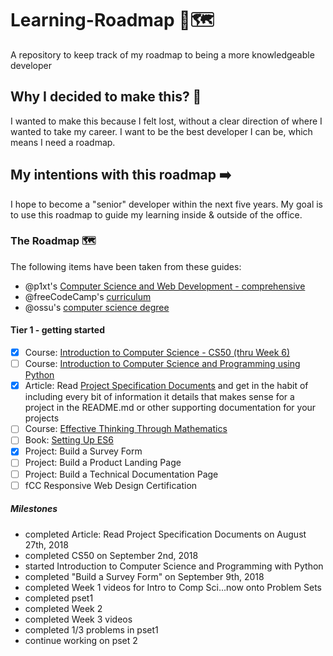# Learning-Roadmap 📖🗺
A repository to keep track of my roadmap to being a more knowledgeable developer

## Why I decided to make this? 🤔
I wanted to make this because I felt lost, without a clear direction of where I wanted to take my career. I want to be the best developer I can be, which means I need a roadmap.

## My intentions with this roadmap ➡️
I hope to become a "senior" developer within the next five years. My goal is to use this roadmap to guide my learning inside & outside of the office.

### The Roadmap 🗺 
The following items have been taken from these guides:
- @p1xt's [Computer Science and Web Development - comprehensive](https://github.com/P1xt/p1xt-guides/blob/master/cs-wd.md)
- @freeCodeCamp's [curriculum](https://learn.freecodecamp.org/)
- @ossu's [computer science degree](https://github.com/ossu/computer-science)

#### Tier 1 - getting started

* [X] Course: [Introduction to Computer Science - CS50 (thru Week 6)](https://www.edx.org/course/introduction-computer-science-harvardx-cs50x#!)
* [ ] Course: [Introduction to Computer Science and Programming using Python](https://www.edx.org/course/introduction-computer-science-mitx-6-00-1x-10)
* [X] Article: Read [Project Specification Documents](http://www.pixelearth.net/pages/project-specification) and get in the habit of including every bit of information it details that makes sense for a project in the README.md or other supporting documentation for your projects
* [ ] Course: [Effective Thinking Through Mathematics](https://www.edx.org/course/effective-thinking-through-mathematics-utaustinx-ut-9-01x)
* [ ] Book: [Setting Up ES6](https://leanpub.com/setting-up-es6/read)
* [X] Project: Build a Survey Form
* [ ] Project: Build a Product Landing Page
* [ ] Project: Build a Technical Documentation Page
* [ ] fCC Responsive Web Design Certification 

##### Milestones 
- completed Article: Read Project Specification Documents on August 27th, 2018
- completed CS50 on September 2nd, 2018
- started Introduction to Computer Science and Programming with Python
- completed "Build a Survey Form" on September 9th, 2018
- completed Week 1 videos for Intro to Comp Sci...now onto Problem Sets
- completed pset1
- completed Week 2
- completed Week 3 videos
- completed 1/3 problems in pset1
- continue working on pset 2

<!-- #### Tier 2 - develop more expertise

* [ ] Course: [How to Code: Simple Data](https://www.edx.org/course/how-code-simple-data-ubcx-htc1x)
* [ ] Course: [How to Code: Complex Data](https://www.edx.org/course/how-code-complex-data-ubcx-htc2x)
* [ ] Course: [Software Construction: Data Abstraction](https://www.edx.org/course/software-construction-data-abstraction-ubcx-softconst1x)
* [ ] Course: [Software Construction: Object-Oriented Design](https://www.edx.org/course/software-construction-object-oriented-ubcx-softconst2x)
* [ ] Course: [Software Engineering: Introduction](https://www.edx.org/course/software-engineering-introduction-ubcx-softeng1x)
* [ ] Course: [Software Development Capstone Project](https://www.edx.org/course/software-development-capstone-project-ubcx-softengprjx)
* [ ] Book: [DOM Enlightenment](http://domenlightenment.com/)
* [ ] Project: Complete all Classic Puzzles - Easy on [CodinGame](https://www.codingame.com/) in JavaScript
* [ ] Course - [Programming for the Web with JavaScript](https://www.edx.org/course/programming-web-javascript-pennx-sd4x) on edX or [M101JS: MongoDB for Node.js Developers](https://university.mongodb.com/courses/M101JS/about) on MongoDB University (or both, your choice)
* [ ] The FCC Backend Certification - all projects, ignore the tutorials and just read the official docs if you want.
* [ ] Course: [Single Variable Calculus](https://ocw.mit.edu/courses/mathematics/18-01sc-single-variable-calculus-fall-2010/)
* [ ] Book: [JavaScript Design Patterns](https://addyosmani.com/resources/essentialjsdesignpatterns/book/)
* [ ] Project: Clone [this](https://blackrockdigital.github.io/startbootstrap-creative/) landing page
* [ ] Course: [Mathematics for Computer Science](https://ocw.mit.edu/courses/electrical-engineering-and-computer-science/6-042j-mathematics-for-computer-science-spring-2015/index.htm)
* [ ] Article: Read [Algorithms and Flowcharts](http://www.academia.edu/7857144/ALGORITHMS_AND_FLOWCHARTS) and then familiarize yourself with [Pencil](http://pencil.evolus.vn/) ... start flowcharting complex portions of your code logic as part of your documentation
* [ ] Project: Clone [this Admin template](http://rubix410.sketchpixy.com/ltr/dashboard) using React, Angular, or Vue
* [ ] Book: [Think Java - How to Think Like a Computer Scientist](http://greenteapress.com/wp/think-java/)
* [ ] Book: [Open Data Structures](http://www.aupress.ca/books/120226/ebook/99Z_Morin_2013-Open_Data_Structures.pdf)
* [ ] Course: [Algorithms, Part I](https://www.coursera.org/learn/algorithms-part1)
* [ ] Course: [Algorithms, Part II](https://www.coursera.org/learn/algorithms-part2)
* [ ] Project: Complete all challenges from the [Code Jam Qualification Round 2015](https://code.google.com/codejam/contest/6224486/dashboard)
* [ ] Project: Clone the front page of [this](https://urbanarmorgear.com/) website modifying it to highlight a different product or industry. Make special note of the secondary navigation bar at the top. Implementing that is the highlight of this project.
* [ ] Course: [UX Design for Mobile Developers](https://www.udacity.com/course/ux-design-for-mobile-developers--ud849)
* [ ] Course: [Android Development for Beginners](https://www.udacity.com/course/android-development-for-beginners--ud837)

#### Tier 3 - add more rigor

* [ ] Book: [Professor Frisby's Mostly Adequate Guide to Functional Programming](https://www.gitbook.com/book/drboolean/mostly-adequate-guide/details)
* [ ] Course: [Software Testing](https://www.udacity.com/course/software-testing--cs258)
* [ ] Course: [Software Debugging](https://www.udacity.com/course/software-debugging--cs259)
* [ ] Project: Clone the Netflix interface using React, Angular, or Vue - pulling data from [the Movie DB API](https://www.themoviedb.org/documentation/api) or an API in a backend you create yourself.
* [ ] Course: [Multivariable Calculus](https://ocw.mit.edu/courses/mathematics/18-02sc-multivariable-calculus-fall-2010/)
* [ ] Project: Complete all Classic Puzzles - Medium on [CodinGame](https://www.codingame.com/) in JavaScript
* [ ] Course: [Software Architecture & Design](https://www.udacity.com/course/software-architecture-design--ud821)
* [ ] Project: Complete all challenges from the [Code Jam Round 1A 2015](https://code.google.com/codejam/contest/4224486/dashboard)
* [ ] Book: [JavaScript Spessore](https://leanpub.com/javascript-spessore/read) - no longer available - use [Programming JavaScript Applications](http://chimera.labs.oreilly.com/books/1234000000262/index.html) instead.
* [ ] Project: Clone [this](https://blackrockdigital.github.io/startbootstrap-clean-blog/) blog template - note that there are multiple pages
* [ ] Course: [Databases](https://lagunita.stanford.edu/courses/DB/2014/SelfPaced/about)
* [ ] Course: [Agile Software Development](https://www.edx.org/course/agile-software-development-ethx-asd-1x)
* [ ] Project: Complete all ES6 Katas [here](http://es6katas.org/)
* [ ] Course: [Introduction to Cloud Infrastructure Technologies](https://www.edx.org/course/introduction-cloud-infrastructure-linuxfoundationx-lfs151-x)
* [ ] Project: Complete all challenges from the [Code Jam Round 1B 2015](https://code.google.com/codejam/contest/8224486/dashboard)
* [ ] Project: Build Facebook: yes, all the functionality. See [here](http://www.theodinproject.com/courses/ruby-on-rails/lessons/final-project) for a list of requirements you should fulfill.
* [ ] Course: [Intro to Theoretical Computer Science](https://www.udacity.com/course/intro-to-theoretical-computer-science--cs313)
* [ ] Project: Complete all challenges from the [Code Jam Round 1C 2015](https://code.google.com/codejam/contest/4244486/dashboard)
* [ ] Course: [Introduction to Probability - The Science of Uncertainty](https://www.edx.org/course/introduction-probability-science-mitx-6-041x-0)
* [ ] Project: Write the CSS Necessary to create your own 12 column based grid layout - see [here](http://960.gs/) for an example
* [ ] Course: [Linear Algebra - Foundations to Frontiers](https://www.edx.org/course/linear-algebra-foundations-frontiers-utaustinx-ut-5-04x#!)
* [ ] Project: Complete all Classic Puzzles - Hard on [CodinGame](https://www.codingame.com/) in JavaScript
* [ ] Course: [Cryptography I](https://www.coursera.org/course/crypto)
* [ ] Project: Complete all challenges from the [Code Jam Round 2 2015](https://code.google.com/codejam/contest/8234486/dashboard)
* [ ] Course: [Cryptography II](https://www.coursera.org/course/crypto2)
* [ ] Project: Clone Twitter - yes, all the functionality

#### Tier 4 - polish the rough edges

* [ ] Course: [Computer Architecture](https://www.coursera.org/course/comparch)
* [ ] Project: Complete all challenges from the [Code Jam Round 3 2015](https://code.google.com/codejam/contest/4254486/dashboard)
* [ ] Course: [Introduction to Cyber Security](https://www.futurelearn.com/courses/introduction-to-cyber-security)
* [ ] Project: Complete all Classic Puzzles - Very Hard on [CodinGame](https://www.codingame.com/) in JavaScript
* [ ] Course: [Computer Graphics](https://www.edx.org/course/computer-graphics-uc-san-diegox-cse167x)
* [ ] Course: [Artificial Intelligence](https://www.edx.org/course/artificial-intelligence-uc-berkeleyx-cs188-1x#!)
* [ ] Project: Complete all challenges from the [Code Jam World Finals 2015](https://code.google.com/codejam/contest/5224486/dashboard)
* [ ] Course: [Machine Learning](https://www.coursera.org/learn/machine-learning)
* [ ] Project: Design, implement, test, and deploy a game that is playable on the web, using the technologies of your choice. The only criteria are that it be playable online, and that it include a substantial AI component.
* [ ] Course: [Operating Systems and System Programming](http://theopenacademy.com/content/operating-systems-and-system-programming)
* [ ] Project: Create a node module that will convert markdown to properly formatted html
* [ ] Course: [Compilers](https://lagunita.stanford.edu/courses/Engineering/Compilers/Fall2014/about)
* [ ] Course: [Robotics Fundamentals](https://www.edx.org/course/robotics-fundamentals-pennx-robo1x)
* [ ] Project: Clone [Learn Harmony](http://learnharmony.org/#/?_k=0okjs7)
* [ ] Course: [Computer Networks](https://lagunita.stanford.edu/courses/Engineering/Networking-SP/SelfPaced/about)
* [ ] Course: [Parallel Computer Architecture and Programming](http://15418.courses.cs.cmu.edu/spring2016/home)
* [ ] Project: Complete all problems from all rounds of the [Distributed Google Code Jam 2015](https://code.google.com/codejam/contests.html) - scroll down to the appropriate section
* [ ] Project: Clone Slack - the functionality should be complete to the point that one user can create a room, invite other users, and all users of that room can real-time chat. The room should be secure and inaccessible to anyone but those invited.
* [ ] Project: Create an npm module that bootstraps a fullstack application, with Node.js on the backend, and the SPA library/framework of your choice on the frontend. Include a full test suite and comprehensive build processes. Publish it to NPM.
* [ ] Project: Complete all problems from all rounds of the [Google Code Jam 2016](https://code.google.com/codejam/contests.html) - scroll down to the appropriate section
* [ ] Project: Extend your CSS grid framework to include the CSS and JavaScript required to implement 5 to 10 material design components -->
